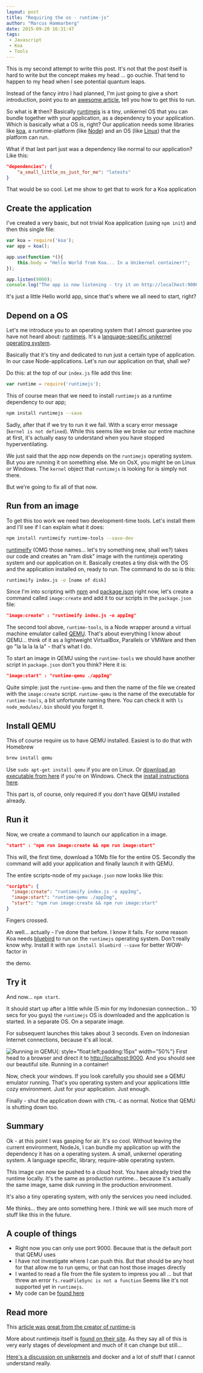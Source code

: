 ```yaml
---
layout: post
title: "Requiring the os - runtime-js"
author: "Marcus Hammarberg"
date: 2015-09-20 16:31:47
tags:
 - Javascript
 - Koa
 - Tools
---
```


This is my second attempt to write this post. It's not that the post itself is hard to write but the concept makes my head ... go ouchie. That tend to happen to my head when I see potential quantum leaps.

Instead of the fancy intro I had planned, I'm just going to give a short introduction, point you to an [awesome article](https://medium.com/@iefserge/runtime-js-javascript-library-os-823ada1cc3c), tell you how to get this to run.

So what is **it** then? Basically [runtimejs](https://www.npmjs.com/package/runtimejs) is a tiny, unikernel OS that you can bundle together with your application, as a dependency to your application. Which is basically what a OS is, right? Our application needs some libraries like [koa](http://www.koajs.com), a runtime-platform (like [Node](http://nodejs.org)) and an OS (like [Linux](http://www.linux.com)) that the platform can run.

What if that last part just was a dependency like normal to our application? Like this:

```json
"dependencies": {
    "a_small_little_os_just_for_me": "latests"
}
```

That would be so cool. Let me show to get that to work for a Koa application

<!-- excerpt-end -->

## Create the application

I've created a very basic, but not trivial Koa application (using `npm init`) and then this single file:

```javascript
var koa = require('koa');
var app = koa();

app.use(function *(){
    this.body = "Hello World from Koa... In a Unikernel container!";
});

app.listen(9000);
console.log("The app is now listening - try it on http://localhost:9000");
```

It's just a little Hello world app, since that's where we all need to start, right?

## Depend on a OS

Let's me introduce you to an operating system that I almost guarantee you have not heard about: [runtimejs](https://www.npmjs.com/package/runtimejs). It's a [language-specific unikernel operating system](https://medium.com/@darrenrush/after-docker-unikernels-and-immutable-infrastructure-93d5a91c849e).

Basically that it's tiny and dedicated to run just a certain type of application. In our case Node-applications. Let's run our application on that, shall we?

Do this: at the top of our `index.js` file add this line:

```javascript
var runtime = require('runtimejs');
```

This of course mean that we need to install `runtimejs` as a runtime dependency to our app;

```bash
npm install runtimejs --save
```

Sadly, after that if we try to run it we fail. With a scary error message (`kernel is not defined`). While this seems like we broke our entire machine at first, it's actually easy to understand when you have stopped hyperventilating.

We just said that the app now depends on the `runtimejs` operating system. But you are running it on something else. Me on OsX, you might be on Linux or Windows. The `kernel` object that `runtimejs` is looking for is simply not there.

But we're going to fix all of that now.

## Run from an image

To get this too work we need two development-time tools. Let's install them and I'll see if I can explain what it does:

```bash
npm install runtimeify runtime-tools --save-dev
```

[runtimeify](https://www.npmjs.com/package/runtimeify) (OMG those names... let's try something new, shall we?) takes our code and creates an "ram disk" image with the runtimejs operating system and our application on it. Basically creates a tiny disk with the OS and the application installed on, ready to run.
The command to do so is this:

```bash
runtimeify index.js -o [name of disk]
```

Since I'm into scripting with [npm](https://www.marcusoft.net/2015/08/npm-scripting-git-version-and-deploy.html) and [package.json](https://www.marcusoft.net/2015/08/pre-and-post-hooks-for-npm-scripting.html) right now, let's create a command called `image:create` and add it to our scripts in the `package.json` file:

```json
"image:create" : "runtimeify index.js -o appImg"
```

The second tool above, `runtime-tools`, is a Node wrapper around a virtual machine emulator called [QEMU](http://wiki.qemu.org/Main_Page). That's about everything I know about QEMU... think of it as a lightweight VirtualBox, Parallels or VMWare and then go "la la la la la" - that's what I do.

To start an image in QEMU using the `runtime-tools` we should have another script in `package.json` don't you think? Here it is:

```json
"image:start" : "runtime-qemu ./appImg"
```

Quite simple: just the `runtime-qemu` and then the name of the file we created with the `image:create` script. `runtime-qemu` is the name of the executable for `runtime-tools`, a bit unfortunate naming there. You can check it with `ls node_modules/.bin` should you forget it.

## Install QEMU

This of course require us to have QEMU installed. Easiest is to do that with Homebrew

```bash
brew install qemu
```

Use `sudo apt-get install qemu` if you are on Linux. Or [download an executable from here](http://qemu.weilnetz.de/) if you're on Windows. Check the [install instructions here](http://runtimejs.org/getting-started/).

This part is, of course, only required if you don't have QEMU installed already.

## Run it

Now, we create a command to launch our application in a image.

```json
"start" : "npm run image:create && npm run image:start"
```

This will, the first time, download a 10Mb file for the entire OS. Secondly the command will add your application and finally launch it with QEMU.

The entire scripts-node of my `package.json` now looks like this:

```json
"scripts": {
  "image:create": "runtimeify index.js -o appImg",
  "image:start": "runtime-qemu ./appImg",
  "start": "npm run image:create && npm run image:start"
}
```

Fingers crossed.

Ah well... actually - I've done that before. I know it fails. For some reason Koa needs [bluebird]() to run on the `runtimejs` operating system. Don't really know why. Install it with `npm install bluebird --save` for better WOW-factor in

 the demo.

## Try it

And now... `npm start`.

It should start up after a little while (5 min for my Indonesian connection... 10 secs for you guys) the `runtimejs` OS is downloaded and the application is started. In a separate OS. On a separate image.

For subsequent launches this takes about 3 seconds. Even on Indonesian Internet connections, because it's all local.

![Running in QEMU](/img/runningInQemu.png){: style="float:left;padding:15px" width="50%"}
First head to a browser and direct it to [http://localhost:9000](http://localhost:9000). And you should see our beautiful site. Running in a container!

Now, check your windows. If you look carefully you should see a QEMU emulator running. That's you operating system and your applications little cozy environment. Just for your application. Just enough.

Finally - shut the application down with `CTRL-C` as normal. Notice that QEMU is shutting down too.

## Summary

Ok - at this point I was gasping for air. It's so cool. Without leaving the current environment, NodeJs, I can bundle my application up with the dependency it has on a operating system. A small, unikernel operating system. A language specific, library, require-able operating system.

This image can now be pushed to a cloud host. You have already tried the runtime locally. It's the same as production runtime... because it's actually the same image, same disk running in the production environment.

It's also a tiny operating system, with only the services you need included.

Me thinks... they are onto something here. I think we will see much more of stuff like this in the future.

## A couple of things

- Right now you can only use port 9000. Because that is the default port that QEMU uses
- I have not investigate where I can push this. But that should be any host for that allow me to run qemu, or that can host those images directly
- I wanted to read a file from the file system to impress you all ... but that threw an error `fs.readFileSync is not a function` Seems like it's not supported yet in `runtimejs`.
- My code can be [found here](https://github.com/marcusoftnet/helloRuntimeJs)

## Read more

This [article was great from the creator of runtime-js](https://medium.com/@iefserge/runtime-js-javascript-library-os-823ada1cc3c)

More about runtimejs itself is [found on their site](runtimejs.org). As they say all of this is very early stages of development and much of it can change but still...

[Here's a discussion on unikernels](https://medium.com/@darrenrush/after-docker-unikernels-and-immutable-infrastructure-93d5a91c849e) and docker and a lot of stuff that I cannot understand really.
